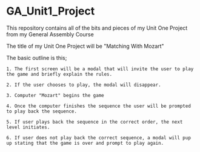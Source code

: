 # GA_Unit1_Project
This repository contains all of the bits and pieces of my Unit One Project from my General Assembly Course


The title of my Unit One Project will be "Matching With Mozart"

The basic outline is this;

    1. The first screen will be a modal that will invite the user to play the game and briefly explain the rules.

    2. If the user chooses to play, the modal will disappear.
    
    3. Computer "Mozart" begins the game

    4. Once the computer finishes the sequence the user will be prompted to play back the sequence.

    5. If user plays back the sequence in the correct order, the next level initiates.

    6. If user does not play back the correct sequence, a modal will pup up stating that the game is over and prompt to play again.

